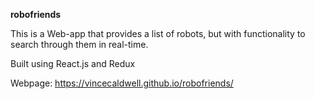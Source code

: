 **robofriends**

This is a Web-app that provides a list of robots, but with functionality to search through them in real-time.

Built using React.js and Redux

Webpage: https://vincecaldwell.github.io/robofriends/
